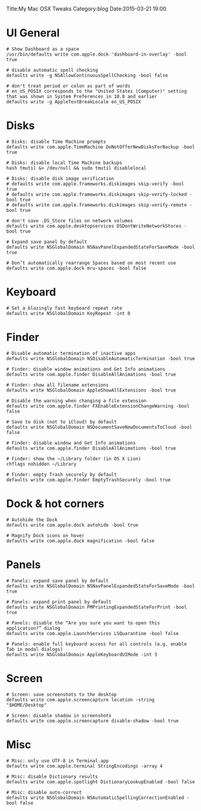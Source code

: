 Title:My Mac OSX Tweaks
Category:blog
Date:2015-03-21 19:00

# UI General                                                                   

    # Show Dashboard as a space
    /usr/bin/defaults write com.apple.dock 'dashboard-in-overlay' -bool true
    
    # disable automatic spell checking
    defaults write -g NSAllowContinuousSpellChecking -bool false
    
    # don't treat period or colon as part of words
    # en_US_POSIX corresponds to the "United States (Computer)" setting that was shown in System Preferences in 10.8 and earlier
    defaults write -g AppleTextBreakLocale en_US_POSIX

# Disks                                                                        

    # Disks: disable Time Machine prompts
    defaults write com.apple.TimeMachine DoNotOfferNewDisksForBackup -bool true

    # Disks: disable local Time Machine backups
    hash tmutil &> /dev/null && sudo tmutil disablelocal

    # Disks: disable disk image verification
    # defaults write com.apple.frameworks.diskimages skip-verify -bool true
    # defaults write com.apple.frameworks.diskimages skip-verify-locked -bool true
    # defaults write com.apple.frameworks.diskimages skip-verify-remote -bool true

    # don't save .DS_Store files on network volumes
    defaults write com.apple.desktopservices DSDontWriteNetworkStores -bool true

    # Expand save panel by default
    defaults write NSGlobalDomain NSNavPanelExpandedStateForSaveMode -bool true

    # Don’t automatically rearrange Spaces based on most recent use
    defaults write com.apple.dock mru-spaces -bool false

# Keyboard                                                                     

    # Set a blazingly fast keyboard repeat rate
    defaults write NSGlobalDomain KeyRepeat -int 0

# Finder                                                                      

    # Disable automatic termination of inactive apps
    defaults write NSGlobalDomain NSDisableAutomaticTermination -bool true

    # Finder: disable window animations and Get Info animations
    defaults write com.apple.finder DisableAllAnimations -bool true

    # Finder: show all filename extensions
    defaults write NSGlobalDomain AppleShowAllExtensions -bool true

    # Disable the warning when changing a file extension
    defaults write com.apple.finder FXEnableExtensionChangeWarning -bool false

    # Save to disk (not to iCloud) by default
    defaults write NSGlobalDomain NSDocumentSaveNewDocumentsToCloud -bool false

    # Finder: disable window and Get Info animations
    defaults write com.apple.finder DisableAllAnimations -bool true

    # Finder: show the ~/Library folder (in OS X Lion)
    chflags nohidden ~/Library

    # Finder: empty Trash securely by default
    defaults write com.apple.finder EmptyTrashSecurely -bool true

# Dock & hot corners                                                          

    # Autohide the Dock
    defaults write com.apple.dock autohide -bool true

    # Magnify Dock icons on hover
    defaults write com.apple.dock magnification -bool false

# Panels                                                                      

    # Panels: expand save panel by default
    defaults write NSGlobalDomain NSNavPanelExpandedStateForSaveMode -bool true

    # Panels: expand print panel by default
    defaults write NSGlobalDomain PMPrintingExpandedStateForPrint -bool true

    # Panels: disable the “Are you sure you want to open this application?” dialog
    defaults write com.apple.LaunchServices LSQuarantine -bool false

    # Panels: enable full keyboard access for all controls (e.g. enable Tab in modal dialogs)
    defaults write NSGlobalDomain AppleKeyboardUIMode -int 3

# Screen                                                                      

    # Screen: save screenshots to the desktop
    defaults write com.apple.screencapture location -string "$HOME/Desktop"

    # Screen: disable shadow in screenshots
    defaults write com.apple.screencapture disable-shadow -bool true

# Misc                                                                        

    # Misc: only use UTF-8 in Terminal.app
    defaults write com.apple.terminal StringEncodings -array 4

    # Misc: disable Dictionary results
    defaults write com.apple.spotlight DictionaryLookupEnabled -bool false

    # Misc: disable auto-correct
    defaults write NSGlobalDomain NSAutomaticSpellingCorrectionEnabled -bool false

<!---
{% comment %} 
for app in "Dashboard" "Dock" "Finder" "SystemUIServer" "Terminal" "iTunes"; do
    killall "$app" > /dev/null 2>&1
done
{% uncomment %} 
-->
